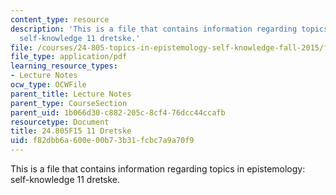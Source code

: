 ```yaml
---
content_type: resource
description: 'This is a file that contains information regarding topics in epistemology:
  self-knowledge 11 dretske.'
file: /courses/24-805-topics-in-epistemology-self-knowledge-fall-2015/f82dbb6a600e00b73b31fcbc7a9a70f9_MIT24_805F15_11Dre.pdf
file_type: application/pdf
learning_resource_types:
- Lecture Notes
ocw_type: OCWFile
parent_title: Lecture Notes
parent_type: CourseSection
parent_uid: 1b066d30-c882-205c-8cf4-76dcc44ccafb
resourcetype: Document
title: 24.805F15 11 Dretske
uid: f82dbb6a-600e-00b7-3b31-fcbc7a9a70f9
---
```

This is a file that contains information regarding topics in epistemology: self-knowledge 11 dretske.

